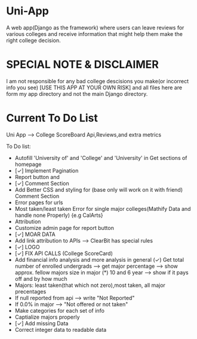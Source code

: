 # Uni-App
A web app(Django as the framework) where users can leave reviews for various colleges and receive information that might help them make the right college decision.


# SPECIAL NOTE & DISCLAIMER
I am not responsible for any bad college descisions you make(or incorrect info you see) [USE THIS APP AT YOUR OWN RISK] and all files here are form my app directory and not the main Django directory.

# Current To Do List
Uni App --> College ScoreBoard Api,Reviews,and extra metrics


To Do list:

* Autofill 'University of' and 'College' and 'University' in Get sections of homepage
* [✓] Implement Pagination
* Report button and 
* [✓] Comment Section
* Add Better CSS and styling for (base only will work on it with friend) Comment Section
* Error pages for urls
* Most taken/least taken Error for single major colleges(Mathify Data and handle none Properly) {e.g CalArts}
* Attribution
* Customize admin page for report button
* [✓] MOAR DATA
* Add link attribution to APIs --> ClearBit has special rules
* [✓] LOGO
* [✓] FIX API CALLS (College ScoreCard)
* Add financial info analysis and more analysis in general
	(✓) Get total number of enrolled undergrads --> get major percentage --> show approx. fellow majors size in major 
	(*) 10 and 6 year --> show if it pays off and by how much
* Majors: least taken(that which not zero),most taken, all major precentages
* If null reported from api --> write "Not Reported"
* If 0.0% in major --> "Not offered or not taken"
* Make categories for each set of info
* Captialize majors properly
* [✓] Add missing Data
* Correct integer data to readable data






